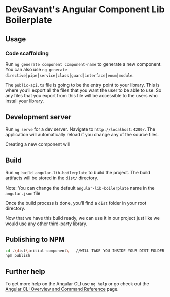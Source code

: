 # DevSavant's Angular Component Lib Boilerplate

## Usage

### Code scaffolding

Run `ng generate component component-name` to generate a new component. You can also use `ng generate directive|pipe|service|class|guard|interface|enum|module`.

The `public-api.ts` file is going to be the entry point to your library. This is where you’ll export all the files that you want the user to be able to use. So any files that you export from this file will be accessible to the users who install your library.

## Development server

Run `ng serve` for a dev server. Navigate to `http://localhost:4200/`. The application will automatically reload if you change any of the source files.

Creating a new component will 

## Build

Run `ng build angular-lib-boilerplate` to build the project. The build artifacts will be stored in the `dist/` directory.

Note: You can change the default `angular-lib-boilerplate` name in the `angular.json` file

Once the build process is done, you'll find a `dist` folder in your root directory.

Now that we have this build ready, we can use it in our project just like we would use any other third-party library.

## Publishing to NPM

```bash
cd .\dist\initial-component\   //WILL TAKE YOU INSIDE YOUR DIST FOLDER
npm publish
```

## Further help

To get more help on the Angular CLI use `ng help` or go check out the [Angular CLI Overview and Command Reference](https://angular.io/cli) page.
